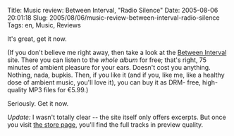 Title: Music review: Between Interval, "Radio Silence"
Date: 2005-08-06 20:01:18
Slug: 2005/08/06/music-review-between-interval-radio-silence
Tags: en, Music, Reviews


It's great, get it now.

(If you don't believe me right away, then take a look at the [Between
Interval][1] site. There you can listen to the _whole album_ for free; that's
right, 75 minutes of ambient pleasure for your ears. Doesn't cost you
anything. Nothing, nada, bupkis. Then, if you like it (and if you, like me,
like a healthy dose of ambient music, you'll love it), you can buy it as DRM-
free, high-quality MP3 files for €5.99.)

Seriously. Get it now.

_Update:_ I wasn't totally clear -- the site itself only offers excerpts. But
once you visit [the store page][2], you'll find the full tracks in preview
quality.

   [1]: http://neuro.web.surftown.se/stefan/betweeninterval/radio_silence.php
   [2]: http://www.musicdock.net/shop/showRelease.do?shop=3493&id=3494
